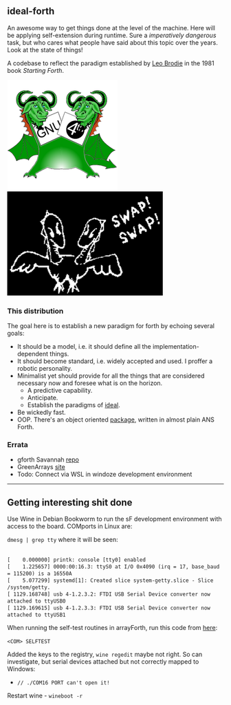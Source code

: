 ## ideal-forth

An awesome way to get things done at the level of the machine. Here will be applying self-extension during runtime. Sure a _imperatively dangerous_ task, but who cares what people have said about this topic over the years. Look at the state of things!

A codebase to reflect the paradigm established by [Leo Brodie](https://www.forth.com/starting-forth/0-starting-forth/) in the 1981 book _Starting Forth_.

![gnu](/images/gnu-forth.png) ![swap](/images/swap-dragon.png)

### This distribution

The goal here is to establish a new paradigm for forth by echoing several goals:

* It should be a model, i.e. it should define all the implementation-dependent things.
* It should become standard, i.e. widely accepted and used. I proffer a robotic personality.
* Minimalist yet should provide for all the things that are considered necessary now and foresee what is on the horizon.
    - A predictive capability.
    - Anticipate.
    - Establish the paradigms of [ideal](https://github.com/cartheur/ideal).
* Be wickedly fast.    
* OOP. There's an object oriented [package](/releases/oof.zip), written in almost plain ANS Forth.

### Errata

* gforth Savannah [repo](https://git.savannah.gnu.org/cgit/gforth.git)
* GreenArrays [site](https://www.greenarraychips.com)
* Todo: Connect via WSL in windoze development environment

-----

## Getting interesting shit done

Use Wine in Debian Bookworm to run the sF development environment with access to the board. COMports in Linux are:

`dmesg | grep tty` where it will be seen:

```

[    0.000000] printk: console [tty0] enabled
[    1.225657] 0000:00:16.3: ttyS0 at I/O 0x4090 (irq = 17, base_baud = 115200) is a 16550A
[    5.077299] systemd[1]: Created slice system-getty.slice - Slice /system/getty.
[ 1129.168748] usb 4-1.2.3.2: FTDI USB Serial Device converter now attached to ttyUSB0
[ 1129.169615] usb 4-1.2.3.3: FTDI USB Serial Device converter now attached to ttyUSB1

```

When running the self-test routines in arrayForth, run this code from [here](https://wiki.winehq.org/index.php?title=Wine_User%27s_Guide&oldid=2519#Serial_and_Parallel_Ports):

`<COM> SELFTEST`

Added the keys to the registry, `wine regedit` maybe not right. So can investigate, but serial devices attached but not correctly mapped to Windows:

* `// ./COM16 PORT can't open it!`

Restart wine - `wineboot -r`